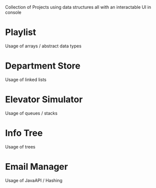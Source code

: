 Collection of Projects using data structures all with an interactable UI in console

# Playlist

Usage of arrays / abstract data types

# Department Store

Usage of linked lists

# Elevator Simulator

Usage of queues / stacks

# Info Tree

Usage of trees

# Email Manager

Usage of JavaAPI / Hashing
